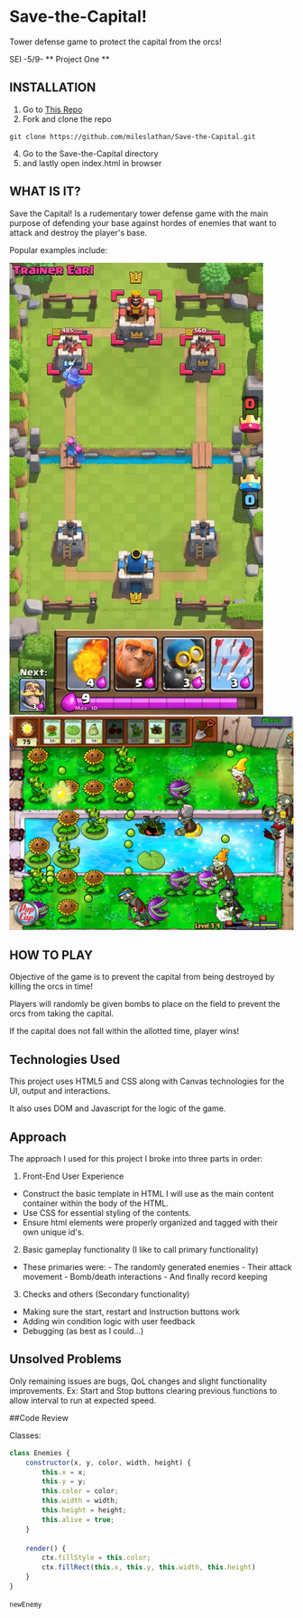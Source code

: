 # Save-the-Capital!
Tower defense game to protect the capital from the orcs!

SEI -5/9- ** Project One **

## INSTALLATION
1. Go to [This Repo](https://github.com/mileslathan/Save-the-Capital)
2. Fork and clone the repo
```text
git clone https://github.com/mileslathan/Save-the-Capital.git
```
4. Go to the Save-the-Capital directory
5. and lastly open index.html in browser


## WHAT IS IT?

Save the Capital! Is a rudementary tower defense game with the main purpose of defending your base against hordes of enemies that want to attack and destroy the player's base.

Popular examples include:

![Clash Royale IMG](/img/clash.png)   ![Plants vs Zombies IMG](/img/pvz.jpg)



## HOW TO PLAY

Objective of the game is to prevent the capital from being destroyed by killing the orcs in time!

Players will randomly be given bombs to place on the field to prevent the orcs from taking the capital.

If the capital does not fall within the allotted time, player wins!

## Technologies Used

This project uses HTML5 and CSS along with Canvas technologies for the UI, output and interactions. 

It also uses DOM and Javascript for the logic of the game.

## Approach

The approach I used for this project I broke into three parts in order:

1. Front-End User Experience
  - Construct the basic template in HTML I will use as the main content container within the body of the HTML.
  - Use CSS for essential styling of the contents.
  - Ensure html elements were properly organized and tagged with their own unique id's.

2. Basic gameplay functionality (I like to call primary functionality)
  - These primaries were: 
        - The randomly generated enemies 
        - Their attack movement
        - Bomb/death interactions 
        - And finally record keeping

3. Checks and others (Secondary functionality)
  - Making sure the start, restart and Instruction buttons work
  - Adding win condition logic with user feedback
  - Debugging (as best as I could...)

## Unsolved Problems

Only remaining issues are bugs, QoL changes and slight functionality improvements. Ex: Start and Stop buttons clearing previous functions to allow interval to run at expected speed.

##Code Review

Classes:
```javascript
class Enemies {
    constructor(x, y, color, width, height) {
        this.x = x;
        this.y = y;
        this.color = color;
        this.width = width;
        this.height = height;
        this.alive = true;
    }

    render() {
        ctx.fillStyle = this.color;
        ctx.fillRect(this.x, this.y, this.width, this.height)
    }
}
```

`newEnemy`
